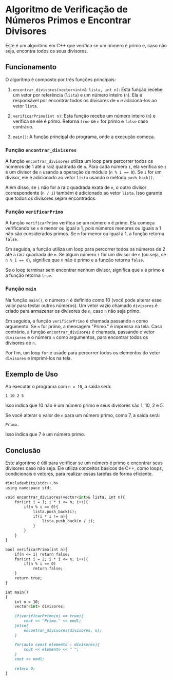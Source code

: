 # Algoritmo de Verificação de Números Primos e Encontrar Divisores

Este é um algoritmo em C++ que verifica se um número é primo e, caso não seja, encontra todos os seus divisores.

## Funcionamento

O algoritmo é composto por três funções principais:

1. `encontrar_divisores(vector<int>& lista, int n)`: Esta função recebe um vetor por referência (`lista`) e um número inteiro (`n`). Ela é responsável por encontrar todos os divisores de `n` e adicioná-los ao vetor `lista`.

2. `verificarPrimo(int n)`: Esta função recebe um número inteiro (`n`) e verifica se ele é primo. Retorna `true` se `n` for primo e `false` caso contrário.

3. `main()`: A função principal do programa, onde a execução começa.

### Função `encontrar_divisores`

A função `encontrar_divisores` utiliza um loop para percorrer todos os números de 1 até a raiz quadrada de `n`. Para cada número `i`, ela verifica se `i` é um divisor de `n` usando a operação de módulo (`n % i == 0`). Se `i` for um divisor, ele é adicionado ao vetor `lista` usando o método `push_back()`.

Além disso, se `i` não for a raiz quadrada exata de `n`, o outro divisor correspondente (`n / i`) também é adicionado ao vetor `lista`. Isso garante que todos os divisores sejam encontrados.

### Função `verificarPrimo`

A função `verificarPrimo` verifica se um número `n` é primo. Ela começa verificando se `n` é menor ou igual a 1, pois números menores ou iguais a 1 não são considerados primos. Se `n` for menor ou igual a 1, a função retorna `false`.

Em seguida, a função utiliza um loop para percorrer todos os números de 2 até a raiz quadrada de `n`. Se algum número `i` for um divisor de `n` (ou seja, se `n % i == 0`), significa que `n` não é primo e a função retorna `false`.

Se o loop terminar sem encontrar nenhum divisor, significa que `n` é primo e a função retorna `true`.

### Função `main`

Na função `main()`, o número `n` é definido como 10 (você pode alterar esse valor para testar outros números). Um vetor vazio chamado `divisores` é criado para armazenar os divisores de `n`, caso `n` não seja primo.

Em seguida, a função `verificarPrimo` é chamada passando `n` como argumento. Se `n` for primo, a mensagem "Primo." é impressa na tela. Caso contrário, a função `encontrar_divisores` é chamada, passando o vetor `divisores` e o número `n` como argumentos, para encontrar todos os divisores de `n`.

Por fim, um loop `for` é usado para percorrer todos os elementos do vetor `divisores` e imprimi-los na tela.

## Exemplo de Uso

Ao executar o programa com `n = 10`, a saída será:

```
1 10 2 5 
```

Isso indica que 10 não é um número primo e seus divisores são 1, 10, 2 e 5.

Se você alterar o valor de `n` para um número primo, como 7, a saída será:

```
Primo.
```

Isso indica que 7 é um número primo.

## Conclusão

Este algoritmo é útil para verificar se um número é primo e encontrar seus divisores caso não seja. Ele utiliza conceitos básicos de C++, como loops, condicionais e vetores, para realizar essas tarefas de forma eficiente.

```markdown
#include<bits/stdc++.h>
using namespace std;

void encontrar_divisores(vector<int>& lista, int n){
    for(int i = 1; i * i <= n; i++){
        if(n % i == 0){
            lista.push_back(i);
            if(i * i != n){
                lista.push_back(n / i);
            }
        }
    }
}

bool verificarPrimo(int n){
    if(n <= 1) return false;
    for(int i = 2; i * i <= n; i++){
        if(n % i == 0)
            return false;
    }
    return true;
}

int main()
{
    int n = 10;
    vector<int> divisores;
    
    if(verificarPrimo(n) == true){
        cout << "Primo." << endl;
    }else{
        encontrar_divisores(divisores, n);
    }
    
    for(auto const elemento : divisores){
        cout << elemento << " ";
    }
    cout << endl;
    
    return 0;
}

```

